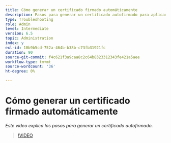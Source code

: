 ```yaml
---
title: Cómo generar un certificado firmado automáticamente
description: Pasos para generar un certificado autofirmado para aplicar SSL
type: Troubleshooting
role: Admin
level: Intermediate
version: 6.5
topic: Administration
index: y
exl-id: 10b9b5cd-752a-464b-b38b-c73fb31921fc
duration: 90
source-git-commit: f4c621f3a9caa8c2c64b8323312343fe421a5aee
workflow-type: tm+mt
source-wordcount: '36'
ht-degree: 0%

---
```


# Cómo generar un certificado firmado automáticamente

*Este vídeo explica los pasos para generar un certificado autofirmado.*

>[!VIDEO](https://video.tv.adobe.com/v/335539?quality=12&learn=on)
